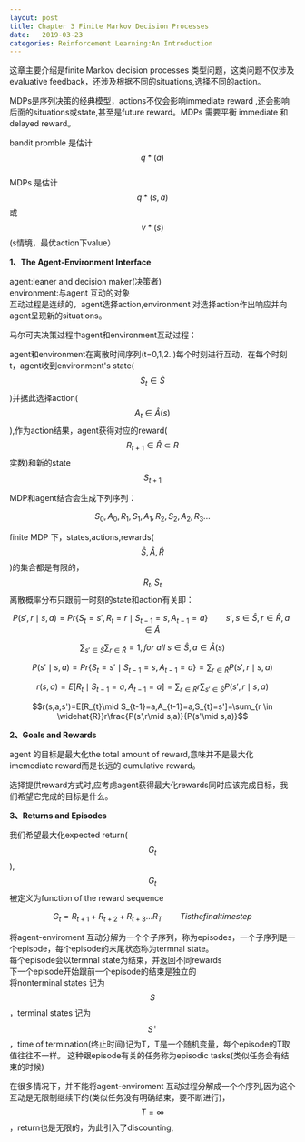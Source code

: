 ```yaml
---
layout: post
title: Chapter 3 Finite Markov Decision Processes
date:   2019-03-23
categories: Reinforcement Learning:An Introduction
---
```

这章主要介绍是finite Markov decision processes 类型问题，这类问题不仅涉及evaluative feedback，还涉及根据不同的situations,选择不同的action。  

MDPs是序列决策的经典模型，actions不仅会影响immediate reward ,还会影响后面的situations或state,甚至是future reward。MDPs 需要平衡 immediate 和delayed reward。  

bandit promble 是估计$$q\ast (a)$$   
MDPs 是估计$$q\ast (s,a)$$或$$v\ast (s)$$(s情境，最优action下value）  


**1、The Agent-Environment Interface**  

agent:leaner and decision maker(决策者)   
environment:与agent 互动的对象   
互动过程是连续的，agent选择action,environment 对选择action作出响应并向agent呈现新的situations。   

马尔可夫决策过程中agent和environment互动过程：




agent和environment在离散时间序列(t=0,1,2..)每个时刻进行互动，在每个时刻t，agent收到environment's state($$S_{t}\in \widehat{S}$$)并据此选择action($$A_{t}\in \widehat{A}(s)$$),作为action结果，agent获得对应的reward($$R_{t+1}\in \widehat{R} \subset R$$实数)和新的state $$S_{t+1}$$  

MDP和agent结合会生成下列序列：  

$$S_{0},A_{0},R_{1},S_{1},A_{1},R_{2},S_{2},A_{2},R_{3}...$$  

finite MDP 下，states,actions,rewards($$\widehat{S},\widehat{A},\widehat{R}$$)的集合都是有限的，$$R_{t},S_{t}$$离散概率分布只跟前一时刻的state和action有关即：  

$$P(s',r\mid s,a)=Pr\{S_{t}=s',R_{t}=r\mid S_{t-1}=s,A_{t-1}=a\}\qquad s',s \in\widehat{S},r \in \widehat{R},a\in\widehat{A} $$   

$$\sum_{s'\in \widehat{S}}\sum_{r\in\widehat{R}}=1,for\ all \ s \in\widehat{S},a\in\widehat{A}(s)$$

$$P(s'\mid s,a)=Pr\{S_{t}=s'\mid S_{t-1}=s,A_{t-1}=a\}=\sum_{r \in \widehat{R}}P(s',r\mid s,a)$$

$$r(s,a)=E[R_{t}\mid S_{t-1}=a,A_{t-1}=a]=\sum_{r \in \widehat{R}}r\sum_{s'\in\widehat{S}}P(s',r\mid s,a)$$  

$$r(s,a,s')=E[R_{t}\mid S_{t-1}=a,A_{t-1}=a,S_{t}=s']=\sum_{r \in \widehat{R}}r\frac{P(s',r\mid s,a)}{P(s'\mid s,a)}$$  


**2、Goals and Rewards**  

agent 的目标是最大化the total amount of reward,意味并不是最大化imemediate reward而是长远的 cumulative reward。   

选择提供reward方式时,应考虑agent获得最大化rewards同时应该完成目标，我们希望它完成的目标是什么。

**3、Returns and Episodes**  

我们希望最大化expected return($$G_{t}$$),$$G_{t}$$被定义为function of the reward sequence 

$$G_{t}=R_{t+1}+R_{t+2}+R_{t+3}...R_{T}  \qquad  T is the final time step$$  

将agent-enviroment 互动分解为一个个子序列，称为episodes，一个子序列是一个episode，每个episode的末尾状态称为termnal state。   
每个episode会以termnal state为结束，并返回不同rewards  
下一个episode开始跟前一个episode的结束是独立的    
将nonterminal states 记为$$S$$，terminal states 记为$$S^+$$，time of termination(终止时间)记为T，T是一个随机变量，每个episode的T取值往往不一样。 
这种跟episode有关的任务称为episodic tasks(类似任务会有结束的时候)

在很多情况下，并不能将agent-enviroment 互动过程分解成一个个序列,因为这个互动是无限制继续下的(类似任务没有明确结束，要不断进行)，$$T=\infty$$，return也是无限的，为此引入了discounting,





